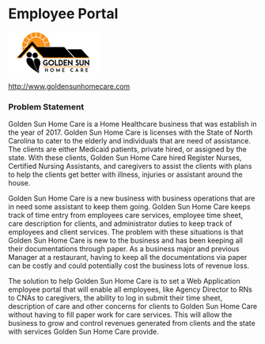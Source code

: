 # Employee Portal

![](images/golden-sun-home-care-logo.png)

<http://www.goldensunhomecare.com>

### Problem Statement
Golden Sun Home Care is a Home Healthcare business that was establish in the year of 2017. Golden Sun Home Care is licenses with the State of North Carolina to cater to the elderly and individuals that are need of assistance. The clients are either Medicaid patients, private hired, or assigned by the state. With these clients, Golden Sun Home Care hired Register Nurses, Certified Nursing Assistants, and caregivers to assist the clients with plans to help the clients get better with illness, injuries or assistant around the house. 

Golden Sun Home Care is a new business with business operations that are in need some assistant to keep them going. Golden Sun Home Care keeps track of time entry from employees care services, employee time sheet, care description for clients, and administrator duties to keep track of employees and client services. The problem with these situations is that Golden Sun Home Care is new to the business and has been keeping all their documentations through paper. As a business major and previous Manager at a restaurant, having to keep all the documentations via paper can be costly and could potentially cost the business lots of revenue loss.

The solution to help Golden Sun Home Care is to set a Web Application employee portal that will enable all employees, like Agency Director to RNs to CNAs to caregivers, the ability to log in submit their time sheet, description of care and other concerns for clients to Golden Sun Home Care without having to fill paper work for care services. This will allow the business to grow and control revenues generated from clients and the state with services Golden Sun Home Care provide.
